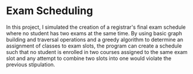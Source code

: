 # Exam Scheduling 

In this project, I simulated the creation of a registrar's final exam schedule where no student has two exams at the same time. By using basic graph building and traversal operations and a greedy algorithm to determine an assignment of classes to exam slots, the program can create a schedule such that no student is enrolled in two courses assigned to the same exam slot and any attempt to combine two slots into one would violate the previous stipulation.
